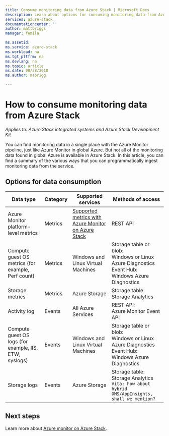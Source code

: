 ```yaml
---
title: Consume monitoring data from Azure Stack | Microsoft Docs
description: Learn about options for consuming monitoring data from Azure Stack.
services: azure-stack
documentationcenter: ''
author: mattbriggs
manager: femila

ms.assetid:
ms.service: azure-stack
ms.workload: na
ms.tgt_pltfrm: na
ms.devlang: na
ms.topic: article
ms.date: 08/28/2018
ms.author: mabrigg

---
```


# How to consume monitoring data from Azure Stack

*Applies to: Azure Stack integrated systems and Azure Stack Development Kit*

You can find monitoring data in a single place with the Azure Monitor pipeline, just like Azure Monitor in global Azure. But not all of the monitoring data found in global Azure is available in Azure Stack. In this article, you can find a summary of the various ways that you can programmatically ingest monitoring data from the service.
 
## Options for data consumption

| Data type | Category | Supported services | Methods of access |
|-------------------------------------------------------------|----------|------------------------------------------------------------------------|----------------------------------------------------------------------------------------------------|
| Azure Monitor platform-level metrics | Metrics | [Supported metrics with Azure Monitor on Azure Stack](azure-stack-metrics-supported.md) | REST API |
| Compute guest OS metrics (for example, Perf count) | Metrics | Windows and Linux Virtual Machines | Storage table or blob:<br>Windows or Linux Azure Diagnostics <br>Event Hub:<br>Windows Azure Diagnostics |
| Storage metrics | Metrics | Azure Storage | Storage table:<br>Storage Analytics |
| Activity log | Events | All Azure Services | REST API:<br>Azure Monitor Event API |
| Compute guest OS logs (for example,  IIS, ETW, syslogs) | Events | Windows and Linux Virtual Machines | Storage table or blob:<br>Windows or Linux Azure Diagnostics <br>Event Hub:<br>Windows Azure Diagnostics |
| Storage logs | Events | Azure Storage | Storage table:<br>Storage Analytics<br>`Vita: how about hybrid OMS/AppInsights, shall we mention?` |

## Next steps

Learn more about [Azure monitor on Azure Stack](azure-stack-metrics-azure-data.md).
